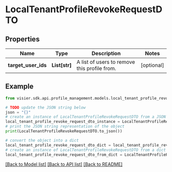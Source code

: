# LocalTenantProfileRevokeRequestDTO


## Properties

Name | Type | Description | Notes
------------ | ------------- | ------------- | -------------
**target_user_ids** | **List[str]** | A list of users to remove this profile from. | [optional] 

## Example

```python
from visier.sdk.api.profile_management.models.local_tenant_profile_revoke_request_dto import LocalTenantProfileRevokeRequestDTO

# TODO update the JSON string below
json = "{}"
# create an instance of LocalTenantProfileRevokeRequestDTO from a JSON string
local_tenant_profile_revoke_request_dto_instance = LocalTenantProfileRevokeRequestDTO.from_json(json)
# print the JSON string representation of the object
print(LocalTenantProfileRevokeRequestDTO.to_json())

# convert the object into a dict
local_tenant_profile_revoke_request_dto_dict = local_tenant_profile_revoke_request_dto_instance.to_dict()
# create an instance of LocalTenantProfileRevokeRequestDTO from a dict
local_tenant_profile_revoke_request_dto_from_dict = LocalTenantProfileRevokeRequestDTO.from_dict(local_tenant_profile_revoke_request_dto_dict)
```
[[Back to Model list]](../README.md#documentation-for-models) [[Back to API list]](../README.md#documentation-for-api-endpoints) [[Back to README]](../README.md)


